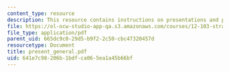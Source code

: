 ```yaml
---
content_type: resource
description: This resource contains instructions on presentations and public speaking.
file: https://ol-ocw-studio-app-qa.s3.amazonaws.com/courses/12-103-strange-bedfellows-science-and-environmental-policy-fall-2005/641e7c98206b1bdfca065ea1a45b66bf_present_general.pdf
file_type: application/pdf
parent_uid: 665dc9c0-29d5-b9f2-2c50-cbc47320457d
resourcetype: Document
title: present_general.pdf
uid: 641e7c98-206b-1bdf-ca06-5ea1a45b66bf
---
```

